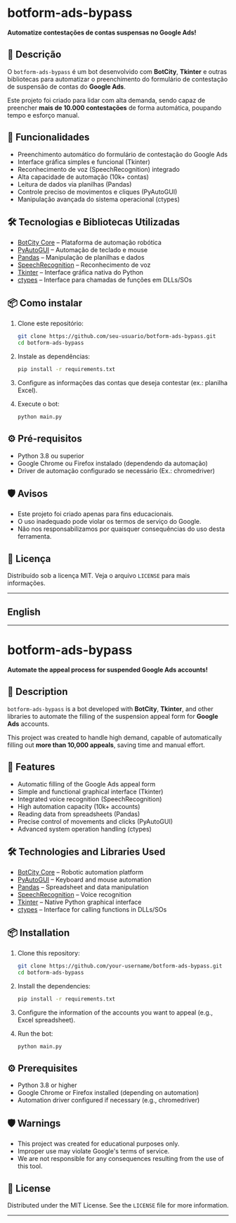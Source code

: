# botform-ads-bypass

**Automatize contestações de contas suspensas no Google Ads!**

## 📄 Descrição

O `botform-ads-bypass` é um bot desenvolvido com **BotCity**, **Tkinter** e outras bibliotecas para automatizar o preenchimento do formulário de contestação de suspensão de contas do **Google Ads**.

Este projeto foi criado para lidar com alta demanda, sendo capaz de preencher **mais de 10.000 contestações** de forma automática, poupando tempo e esforço manual.

## 🚀 Funcionalidades

- Preenchimento automático do formulário de contestação do Google Ads
- Interface gráfica simples e funcional (Tkinter)
- Reconhecimento de voz (SpeechRecognition) integrado
- Alta capacidade de automação (10k+ contas)
- Leitura de dados via planilhas (Pandas)
- Controle preciso de movimentos e cliques (PyAutoGUI)
- Manipulação avançada do sistema operacional (ctypes)

## 🛠️ Tecnologias e Bibliotecas Utilizadas

- [BotCity Core](https://developers.botcity.dev/) – Plataforma de automação robótica
- [PyAutoGUI](https://pyautogui.readthedocs.io/en/latest/) – Automação de teclado e mouse
- [Pandas](https://pandas.pydata.org/) – Manipulação de planilhas e dados
- [SpeechRecognition](https://pypi.org/project/SpeechRecognition/) – Reconhecimento de voz
- [Tkinter](https://docs.python.org/3/library/tkinter.html) – Interface gráfica nativa do Python
- [ctypes](https://docs.python.org/3/library/ctypes.html) – Interface para chamadas de funções em DLLs/SOs

## 📦 Como instalar

1. Clone este repositório:
   ```bash
   git clone https://github.com/seu-usuario/botform-ads-bypass.git
   cd botform-ads-bypass
   ```

2. Instale as dependências:
   ```bash
   pip install -r requirements.txt
   ```

3. Configure as informações das contas que deseja contestar (ex.: planilha Excel).

4. Execute o bot:
   ```bash
   python main.py
   ```

## ⚙️ Pré-requisitos

- Python 3.8 ou superior
- Google Chrome ou Firefox instalado (dependendo da automação)
- Driver de automação configurado se necessário (Ex.: chromedriver)

## 🛡️ Avisos

- Este projeto foi criado apenas para fins educacionais.
- O uso inadequado pode violar os termos de serviço do Google.
- Não nos responsabilizamos por quaisquer consequências do uso desta ferramenta.

## 📜 Licença

Distribuído sob a licença MIT. Veja o arquivo `LICENSE` para mais informações.


_______________________________________________________________________________________________________________________________________

## English

________________________________________________________________________________________________________________________________________

# botform-ads-bypass

**Automate the appeal process for suspended Google Ads accounts!**

## 📄 Description

`botform-ads-bypass` is a bot developed with **BotCity**, **Tkinter**, and other libraries to automate the filling of the suspension appeal form for **Google Ads** accounts.

This project was created to handle high demand, capable of automatically filling out **more than 10,000 appeals**, saving time and manual effort.

## 🚀 Features

- Automatic filling of the Google Ads appeal form
- Simple and functional graphical interface (Tkinter)
- Integrated voice recognition (SpeechRecognition)
- High automation capacity (10k+ accounts)
- Reading data from spreadsheets (Pandas)
- Precise control of movements and clicks (PyAutoGUI)
- Advanced system operation handling (ctypes)

## 🛠️ Technologies and Libraries Used

- [BotCity Core](https://developers.botcity.dev/) – Robotic automation platform
- [PyAutoGUI](https://pyautogui.readthedocs.io/en/latest/) – Keyboard and mouse automation
- [Pandas](https://pandas.pydata.org/) – Spreadsheet and data manipulation
- [SpeechRecognition](https://pypi.org/project/SpeechRecognition/) – Voice recognition
- [Tkinter](https://docs.python.org/3/library/tkinter.html) – Native Python graphical interface
- [ctypes](https://docs.python.org/3/library/ctypes.html) – Interface for calling functions in DLLs/SOs

## 📦 Installation

1. Clone this repository:
   ```bash
   git clone https://github.com/your-username/botform-ads-bypass.git
   cd botform-ads-bypass
   ```

2. Install the dependencies:
   ```bash
   pip install -r requirements.txt
   ```

3. Configure the information of the accounts you want to appeal (e.g., Excel spreadsheet).

4. Run the bot:
   ```bash
   python main.py
   ```

## ⚙️ Prerequisites

- Python 3.8 or higher
- Google Chrome or Firefox installed (depending on automation)
- Automation driver configured if necessary (e.g., chromedriver)

## 🛡️ Warnings

- This project was created for educational purposes only.
- Improper use may violate Google's terms of service.
- We are not responsible for any consequences resulting from the use of this tool.

## 📜 License

Distributed under the MIT License. See the `LICENSE` file for more information.

****
